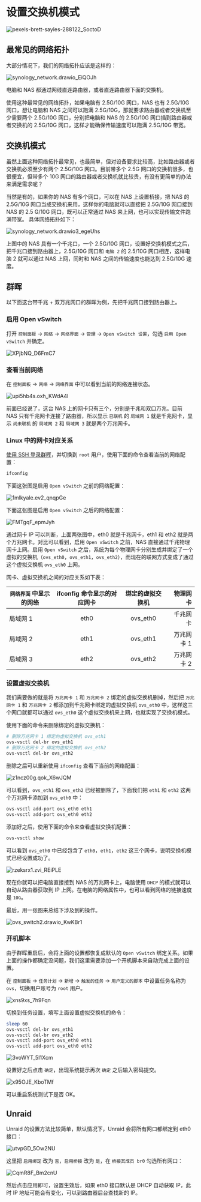 # 设置交换机模式

![pexels-brett-sayles-288122_SoctoD](https://img-1255332810.cos.ap-chengdu.myqcloud.com/pexels-brett-sayles-288122_SoctoD.jpg)

## 最常见的网络拓扑

大部分情况下，我们的网络拓扑应该是这样的：

![synology_network.drawio_EiQOJh](https://img-1255332810.cos.ap-chengdu.myqcloud.com/synology_network.drawio_EiQOJh.svg)

电脑和 NAS 都通过网线直连路由器，或者直连路由器下面的交换机。

使用这种最常见的网络拓扑，如果电脑有 2.5G/10G 网口，NAS 也有 2.5G/10G 网口，想让电脑和 NAS 之间可以跑满 2.5G/10G，那就要求路由器或者交换机至少需要两个 2.5G/10G 网口，分别把电脑和 NAS 的 2.5G/10G 网口插到路由器或者交换机的 2.5G/10G 网口，这样才能确保传输速度可以跑满 2.5G/10G 带宽。

## 交换机模式

虽然上面这种网络拓扑最常见，也最简单，但对设备要求比较高，比如路由器或者交换机必须至少有两个 2.5G/10G 网口。目前带多个 2.5G 网口的交换机很多，也很便宜，但带多个 10G 网口的路由器或者交换机就比较贵，有没有更简单的办法来满足需求呢？

当然是有的，如果你的 NAS 有多个网口，可以在 NAS 上设置桥接，把 NAS 的 2.5G/10G 网口当成交换机来用，这样你的电脑就可以直接把 2.5G/10G 网口接到 NAS 的 2.5 G/10G 网口，既可以正常通过 NAS 来上网，也可以实现传输文件跑满带宽。 具体网络拓扑如下：

![synology_network.drawio3_egeUhs](https://img-1255332810.cos.ap-chengdu.myqcloud.com/synology_network.drawio3_egeUhs.svg)

上图中的 NAS 具有一个千兆口，一个 2.5G/10G 网口，设置好交换机模式之后，把千兆口接到路由器上，2.5G/10G 网口和 `电脑 2` 的 2.5/10G 网口相连，这样电脑 2 就可以通过 NAS 上网，同时和 NAS 之间的传输速度也能达到 2.5G/10G 速度。

## 群晖

以下面这台带千兆 + 双万兆网口的群晖为例，先把千兆网口接到路由器上。

### 启用 Open vSwitch

打开 `控制面板` -> `网络` -> `网络界面` -> `管理` -> `Open vSwitch 设置`，勾选 `启用 Open vSwitch` 并确定。

![XPjbNQ_D6FmC7](https://img-1255332810.cos.ap-chengdu.myqcloud.com/XPjbNQ_D6FmC7.png)

### 查看当前网络

在 `控制面板` -> `网络` -> `网络界面` 中可以看到当前的网络连接状态。

![upi5hb4s.oxh_KWdA4l](https://img-1255332810.cos.ap-chengdu.myqcloud.com/upi5hb4s.oxh_KWdA4l.png)

前面已经说了，这台 NAS 上的网卡只有三个，分别是千兆和双口万兆。目前 NAS 只有千兆网卡连接了路由器，所以显示 `已联机` 的 `局域网 1` 就是千兆网卡，显示 `尚未联机` 的 `局域网 2` 和 `局域网 3` 就是两个万兆网卡。

### Linux 中的网卡对应关系

[使用 SSH 登录群晖](/synology/ssh.md)，并切换到 `root` 用户，使用下面的命令查看当前的网络配置：

```sh
ifconfig
```

下面这张图是启用 `Open vSwitch` 之前的网络配置：

![1mlkyale.ev2_qnqpGe](https://img-1255332810.cos.ap-chengdu.myqcloud.com/1mlkyale.ev2_qnqpGe.png)

下面这张图是启用 `Open vSwitch` 之后的网络配置：

![FMTgqF_epmJyh](https://img-1255332810.cos.ap-chengdu.myqcloud.com/FMTgqF_epmJyh.png)

通过网卡 IP 可以判断，上面两张图中，eth0 就是千兆网卡，eth1 和 eth2 就是两个万兆网卡。对比可以看到，启用 `Open vSwitch` 之前，NAS 直接通过千兆物理网卡上网。启用 `Open vSwitch` 之后，系统为每个物理网卡分别生成并绑定了一个虚拟的交换机（`ovs_eth0`，`ovs_eth1`，`ovs_eth2`），而现在的联网方式变成了通过这个虚拟交换机 `ovs_eth0` 上网。

网卡、虚拟交换机之间的对应关系如下表：

| `网络界面` 中显示的网络       |      ifconfig 命令显示的对应网卡      |  绑定的虚拟交换机 | 物理网卡 |
| ------------- | :-----------: | :----: | ----: |
| 局域网 1      |  eth0 | ovs_eth0 | 千兆网卡 |
| 局域网 2      |   eth1    |   ovs_eth1 | 万兆网卡 1 |
| 局域网 3 |   eth2    |    ovs_eth2 | 万兆网卡 2 |

### 设置虚拟交换机

我们需要做的就是将 `万兆网卡 1` 和 `万兆网卡 2` 绑定的虚拟交换机删掉，然后把 `万兆网卡 1` 和 `万兆网卡 2` 都添加到千兆网卡绑定的虚拟交换机 `ovs_eth0` 中，这样这三个网口就都可以通过 `ovs_eth0` 这个虚拟交换机来上网，也就实现了交换机模式。

使用下面的命令来删除绑定的虚拟交换机：

```sh
# 删除万兆网卡 1 绑定的虚拟交换机 ovs_eth1
ovs-vsctl del-br ovs_eth1
# 删除万兆网卡 2 绑定的虚拟交换机 ovs_eth2
ovs-vsctl del-br ovs_eth2
```

删除之后可以重新使用 `ifconfig` 查看下当前的网络配置：

![z1ncz00g.qok_X6wJQM](https://img-1255332810.cos.ap-chengdu.myqcloud.com/z1ncz00g.qok_X6wJQM.png)

可以看到，`ovs_eth1` 和 `ovs_eth2` 已经被删除了，下面我们把 `eth1` 和 `eth2` 这两个万兆网卡添加到 `ovs_eth0` 中：

```sh
ovs-vsctl add-port ovs_eth0 eth1
ovs-vsctl add-port ovs_eth0 eth2
```

添加好之后，使用下面的命令来查看虚拟交换机配置：

```sh
ovs-vsctl show
```

可以看到 `ovs_eth0` 中已经包含了 `eth0`，`eth1`，`eth2` 这三个网卡，说明交换机模式已经设置成功了。

![rzeksrx1.zvi_REiPLE](https://img-1255332810.cos.ap-chengdu.myqcloud.com/rzeksrx1.zvi_REiPLE.png)

现在你就可以把电脑直接接到 NAS 的万兆网卡上，电脑使用 `DHCP` 的模式就可以自动从路由器获取到 IP 上网。在电脑的网络属性中，也可以看到网络的链接速度是 `10G`。

最后，用一张图来总结下涉及到的操作。

![ovs_switch2.drawio_KwKBr1](https://img-1255332810.cos.ap-chengdu.myqcloud.com/ovs_switch2.drawio_KwKBr1.svg)

### 开机脚本

由于群晖重启后，会将上面的设置都恢复成默认的 `Open vSwitch` 绑定关系。如果上面的操作都确定没问题，我们这里需要添加一个开机脚本来自动完成上面的设置。

在 `控制面板` -> `任务计划` -> `新增` -> `触发的任务` -> `用户定义的脚本` 中设置任务名称为 `ovs`，切换用户账号为 `root` 用户。

![xns9xs_7h9Fqn](https://img-1255332810.cos.ap-chengdu.myqcloud.com/xns9xs_7h9Fqn.png)

切换到任务设置，填写上面设置虚拟交换机的命令：

```sh
sleep 60
ovs-vsctl del-br ovs_eth1
ovs-vsctl del-br ovs_eth2
ovs-vsctl add-port ovs_eth0 eth1
ovs-vsctl add-port ovs_eth0 eth2
```

![3voWYT_5I1Xcm](https://img-1255332810.cos.ap-chengdu.myqcloud.com/3voWYT_5I1Xcm.png)

设置好之后点击 `确定`，出现系统提示再次 `确定` 之后输入密码提交。

![x95OJE_KboTMf](https://img-1255332810.cos.ap-chengdu.myqcloud.com/x95OJE_KboTMf.png)

可以重启系统测试下是否 OK。

## Unraid

Unraid 的设置方法比较简单，默认情况下，Unraid 会将所有网口都绑定到 eth0 接口：

![utvpGD_5Ow2NU](https://img-1255332810.cos.ap-chengdu.myqcloud.com/utvpGD_5Ow2NU.png)

这里把 `启用绑定` 改为 `否`，`启用桥接` 改为 `是`，在 `桥接其成员 br0` 勾选所有网口：

![CqmR8F_Bm2cnU](https://img-1255332810.cos.ap-chengdu.myqcloud.com/CqmR8F_Bm2cnU.png)

然后点击应用即可，设置生效后，如果 eth0 接口默认是 DHCP 自动获取 IP，此时 IP 地址可能会有变化，可以到路由器后台查找新的 IP。